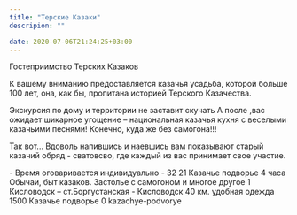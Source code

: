 ```yaml
---
title: "Терские Казаки"
descripion: ""

date: 2020-07-06T21:24:25+03:00
---
```


Гостеприимство Терских Казаков <p>К вашему вниманию предоставляется казачья усадьба, которой больше 100 лет, она, как бы, пропитана историей Терского Казачества. </p> <p>Экскурсия по дому и территории не заставит скучать А после ,вас ожидает шикарное угощение – национальная казачья кухня с веселыми казачьими песнями! Конечно, куда же без самогона!!!</p> <p>Так вот... Вдоволь напившись и наевшись вам показывают старый казачий обряд - сватовсво, где каждый из вас принимает свое участие.</p> - Время оговаривается индивидуально - 32 21 Казачье подворье 4 часа Обычаи, быт казаков. Застолье с самогоном и многое другое 1 Кисловодск – ст.Боргустанская - Кисловодск 40 км. удобная одежда 1500 Казачье подворье 0 kazachye-podvorye
